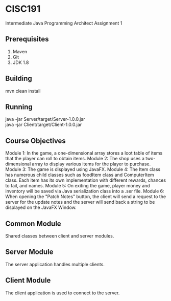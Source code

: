 # CISC191
Intermediate Java Programming Architect Assignment 1
## Prerequisites
1. Maven
2. Git
3. JDK 1.8
## Building
mvn clean install
## Running
java -jar Server/target/Server-1.0.0.jar  
java -jar Client/target/Client-1.0.0.jar

## Course Objectives
Module 1: In the game, a one-dimensional array stores a loot table of items that the player can roll to obtain items.
Module 2: The shop uses a two-dimensional array to display various items for the player to purchase.
Module 3: The game is displayed using JavaFX.
Module 4: The Item class has numerous child classes such as foodItem class and ComputerItem class. Each item has its own implementation with different rewards, chances to fail, and names.
Module 5: On exiting the game, player money and inventory will be saved via Java serialization class into a .ser file.
Module 6: When opening the "Patch Notes" button, the client will send a request to the server for the update notes and the server will send back a string to be displayed on the JavaFX Window.

## Common Module
Shared classes between client and server modules.
## Server Module
The server application handles multiple clients.
## Client Module
The client application is used to connect to the server.
